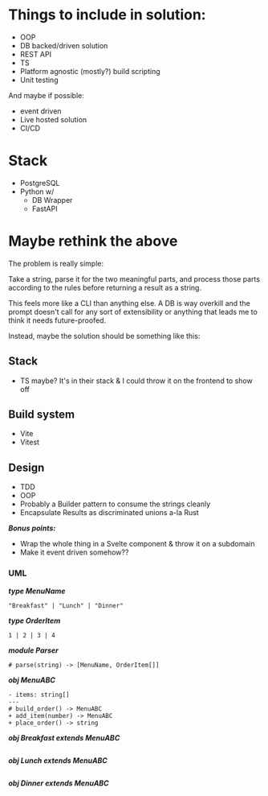 # Things to include in solution:

- OOP
- DB backed/driven solution
- REST API
- TS
- Platform agnostic (mostly?) build scripting
- Unit testing

And maybe if possible:

- event driven
- Live hosted solution
- CI/CD

# Stack

- PostgreSQL
- Python w/
  - DB Wrapper
  - FastAPI




# Maybe rethink the above

The problem is really simple:

Take a string, parse it for the two meaningful parts, and process those parts according to the rules before returning a result as a string.

This feels more like a CLI than anything else.
A DB is way overkill and the prompt doesn't call for any sort of extensibility or anything that leads me to think it needs future-proofed.

Instead, maybe the solution should be something like this:

## Stack

- TS maybe? It's in their stack & I could throw it on the frontend to show off

## Build system

- Vite
- Vitest

## Design

- TDD
- OOP
- Probably a Builder pattern to consume the strings cleanly
- Encapsulate Results as discriminated unions a-la Rust

_**Bonus points:**_

- Wrap the whole thing in a Svelte component & throw it on a subdomain
- Make it event driven somehow??

### UML

_**type MenuName**_
```
"Breakfast" | "Lunch" | "Dinner"
```

_**type OrderItem**_
```
1 | 2 | 3 | 4
```

_**module Parser**_
```
# parse(string) -> [MenuName, OrderItem[]]
```

_**obj MenuABC**_
```
- items: string[]
---
# build_order() -> MenuABC
+ add_item(number) -> MenuABC
+ place_order() -> string
```

_**obj Breakfast extends MenuABC**_
```
```

_**obj Lunch extends MenuABC**_
```
```

_**obj Dinner extends MenuABC**_
```
```

